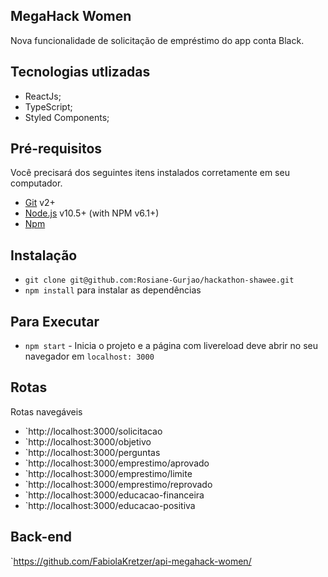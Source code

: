 ## MegaHack Women
Nova funcionalidade de solicitação de empréstimo do app conta Black.

## Tecnologias utlizadas
- ReactJs;
- TypeScript;
- Styled Components;

## Pré-requisitos

Você precisará dos seguintes itens instalados corretamente em seu computador.
- [Git](http://git-scm.com/) v2+
- [Node.js](http://nodejs.org/) v10.5+ (with NPM v6.1+)
- [Npm](https://https://www.npmjs.com/)

## Instalação
- `git clone git@github.com:Rosiane-Gurjao/hackathon-shawee.git`
- `npm install` para instalar as dependências

## Para Executar
- `npm start` - Inicia o projeto e a página com livereload deve abrir no seu navegador em `localhost: 3000`

## Rotas
Rotas navegáveis 
- `http://localhost:3000/solicitacao
- `http://localhost:3000/objetivo
- `http://localhost:3000/perguntas
- `http://localhost:3000/emprestimo/aprovado
- `http://localhost:3000/emprestimo/limite
- `http://localhost:3000/emprestimo/reprovado
- `http://localhost:3000/educacao-financeira
- `http://localhost:3000/educacao-positiva

## Back-end
`https://github.com/FabiolaKretzer/api-megahack-women/
